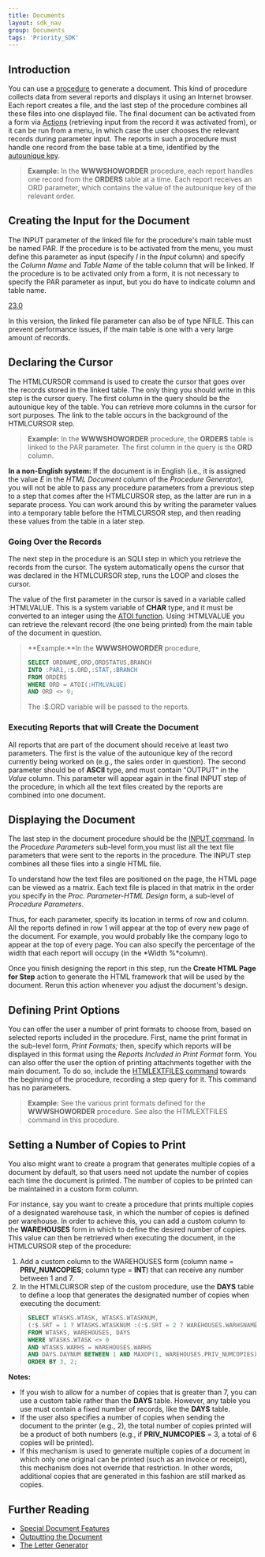 ```yaml
---
title: Documents
layout: sdk_nav
group: Documents
tags: 'Priority_SDK'
---
```


## Introduction

You can use a [procedure](Procedures ) to generate a document.
This kind of procedure collects data from several reports and displays
it using an Internet browser. Each report creates a file, and the last
step of the procedure combines all these files into one displayed file.
The final document can be activated from a form via [Actions](Actions) (retrieving input from the record it was activated from), or it can be run from a menu, in which case the user chooses the relevant records during parameter input. The reports in such a procedure must handle one record from the base table at a time, identified by the [autounique key](Keys#The-Autounique-Key).

> **Example:** In the **WWWSHOWORDER** procedure, each report handles
> one record from the **ORDERS** table at a time. Each report receives
> an ORD parameter, which contains the value of the autounique key of
> the relevant order.

## Creating the Input for the Document 

The INPUT parameter of the linked file for the procedure's main table
must be named PAR. If the procedure is to be activated from the menu, you must define this parameter as input (specify *I* in the *Input* column) and specify the *Column Name* and *Table Name* of the table column that will be linked. If the procedure is to be activated only from a form, it is not necessary to specify the PAR parameter as input, but you do have to indicate column and table name.

[23.0]()

In this version, the linked file parameter can also be of type NFILE. This can prevent performance issues, if the main table is one with a very large amount of records.

## Declaring the Cursor 

The HTMLCURSOR command is used to create the cursor that goes over the
records stored in the linked table. The only thing you should write in
this step is the cursor query. The first column in the query should be
the autounique key of the table. You can retrieve more columns in the
cursor for sort purposes. The link to the table occurs in the background
of the HTMLCURSOR step.

> **Example:** In the **WWWSHOWORDER** procedure, the **ORDERS** table
> is linked to the PAR parameter. The first column in the query is the
> **ORD** column.

**In a non-English system:** If the document is in English (i.e., it is
assigned the value *E* in the *HTML Document* column of the *Procedure
Generator*), you will not be able to pass any procedure parameters from
a previous step to a step that comes after the HTMLCURSOR step, as the
latter are run in a separate process. You can work around this by
writing the parameter values into a temporary table before the
HTMLCURSOR step, and then reading these values from the table in a later
step.

### Going Over the Records 

The next step in the procedure is an SQLI step in which you retrieve the
records from the cursor. The system automatically opens the cursor that
was declared in the HTMLCURSOR step, runs the LOOP and closes the
cursor.

The value of the first parameter in the cursor is saved in a variable
called :HTMLVALUE. This is a system variable of **CHAR** type, and it
must be converted to an integer using the [ATOI
function](Scalar-Expressions#Strings ). Using
:HTMLVALUE you can retrieve the relevant record (the one being printed)
from the main table of the document in question.

> **Example:**In the **WWWSHOWORDER** procedure,
>
> ```sql
> SELECT ORDNAME,ORD,ORDSTATUS,BRANCH 
> INTO :PAR1,:$.ORD,:STAT,:BRANCH
> FROM ORDERS 
> WHERE ORD = ATOI(:HTMLVALUE) 
> AND ORD <> 0;
> ```
>
> The :$.ORD variable will be passed to the reports.

### Executing Reports that will Create the Document 

All reports that are part of the document should receive at least two
parameters. The first is the value of the autounique key of the record
currently being worked on (e.g., the sales order in question). The
second parameter should be of **ASCII** type, and must contain \"OUTPUT\"
in the *Value* column. This parameter will appear again in the final
INPUT step of the procedure, in which all the text files created by the
reports are combined into one document.

## Displaying the Document 

The last step in the document procedure should be the [INPUT
command](Procedure-Steps#Basic-Commands ). In the *Procedure Parameters* sub-level form,you must list all the text file parameters
that were sent to the reports in the procedure. The INPUT step combines
all these files into a single HTML file.

To understand how the text files are positioned on the page, the HTML
page can be viewed as a matrix. Each text file is placed in that matrix
in the order you specify in the *Proc. Parameter-HTML Design* form, a
sub-level of *Procedure Parameters*.

Thus, for each parameter, specify its location in terms of row and
column. All the reports defined in row 1 will appear at the top of every
new page of the document. For example, you would probably like the
company logo to appear at the top of every page. You can also specify
the percentage of the width that each report will occupy (in the *Width
%*column).

Once you finish designing the report in this step, run the **Create HTML
Page for Step** action to generate the HTML framework that will be used
by the document. Rerun this action whenever you adjust the document\'s
design.

## Defining Print Options 

You can offer the user a number of print formats to choose from, based
on selected reports included in the procedure. First, name the print
format in the sub-level form, *Print Formats;* then, specify which
reports will be displayed in this format using the *Reports Included in Print Format* form. You can also offer the user the option of printing
attachments together with the main document. To do so, include the
[HTMLEXTFILES command](Procedure-Steps#Basic-Commands )
towards the beginning of the procedure, recording a step query for it.
This command has no parameters.

> **Example:** See the various print formats defined for the
> **WWWSHOWORDER** procedure. See also the HTMLEXTFILES command in this
> procedure.

## Setting a Number of Copies to Print 

You also might want to create a program that generates multiple copies of a document by default, so that users need not update the number of copies each time the document is printed. The number of copies to be printed can be maintained in a custom form column.

For instance, say you want to create a procedure that prints multiple copies of a designated warehouse task, in which the number of copies is defined per warehouse. In order to achieve this, you can add a custom column to the **WAREHOUSES** form in which to define the desired number of copies. This value can then be retrieved when executing the document, in the HTMLCURSOR step of the procedure:

1.  Add a custom column to the WAREHOUSES form (column name =
    **PRIV_NUMCOPIES**; column type = **INT**) that can receive any number between 1 and 7.
2.  In the HTMLCURSOR step of the custom procedure, use the **DAYS** table to define a loop that generates the designated number of copies when executing the document:

> ```sql
> SELECT WTASKS.WTASK, WTASKS.WTASKNUM,
> (:$.SRT = 1 ? WTASKS.WTASKNUM :(:$.SRT = 2 ? WAREHOUSES.WARHSNAME : ''))
> FROM WTASKS, WAREHOUSES, DAYS
> WHERE WTASKS.WTASK <> 0
> AND WTASKS.WARHS = WAREHOUSES.WARHS
> AND DAYS.DAYNUM BETWEEN 1 AND MAXOP(1, WAREHOUSES.PRIV_NUMCOPIES)
> ORDER BY 3, 2;
> ```

**Notes:**

-   If you wish to allow for a number of copies that is greater than 7, you can use a custom table rather than the **DAYS** table. However, any table you use must contain a fixed number of records, like the **DAYS** table.
-   If the user also specifies a number of copies when sending the document to the printer (e.g., 2), the total number of copies printed will be a product of both numbers (e.g., if   **PRIV_NUMCOPIES** = 3, a total of 6 copies will be printed).
-   If this mechanism is used to generate multiple copies of a document in which only one original can be printed (such as an invoice or receipt), this mechanism does not override that restriction. In other words, additional copies that are generated in this fashion are still marked as copies.

## Further Reading 

-   [Special Document Features](Special-Document-Features )
-   [Outputting the Document](WINHTML )
-   [The Letter Generator](Letter-Generator )
